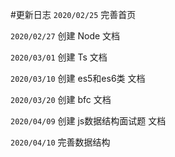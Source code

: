 #更新日志
`2020/02/25`
完善首页

`2020/02/27`
创建 Node 文档

`2020/03/01`
创建 Ts 文档

`2020/03/10`
创建 es5和es6类 文档

`2020/03/20`
创建 bfc 文档

`2020/04/09`
创建 js数据结构面试题 文档

`2020/04/10`
完善数据结构
